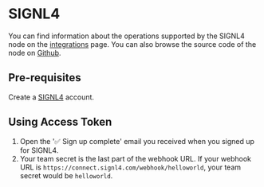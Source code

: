 # SIGNL4

You can find information about the operations supported by the SIGNL4 node on the [integrations](https://n8n.io/integrations/n8n-nodes-base.signl4) page. You can also browse the source code of the node on [Github](https://github.com/n8n-io/n8n/tree/master/packages/nodes-base/nodes/Signl4).

## Pre-requisites

Create a [SIGNL4](https://www.signl4.com/) account.

## Using Access Token

1. Open the '✅ Sign up complete' email you received when you signed up for SIGNL4.
2. Your team secret is the last part of the webhook URL. If your webhook URL is `https://connect.signl4.com/webhook/helloworld`, your team secret would be `helloworld`.

